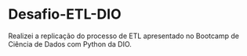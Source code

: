 # Desafio-ETL-DIO

Realizei a replicação do processo de ETL apresentado no Bootcamp de Ciência de Dados com Python da DIO.
